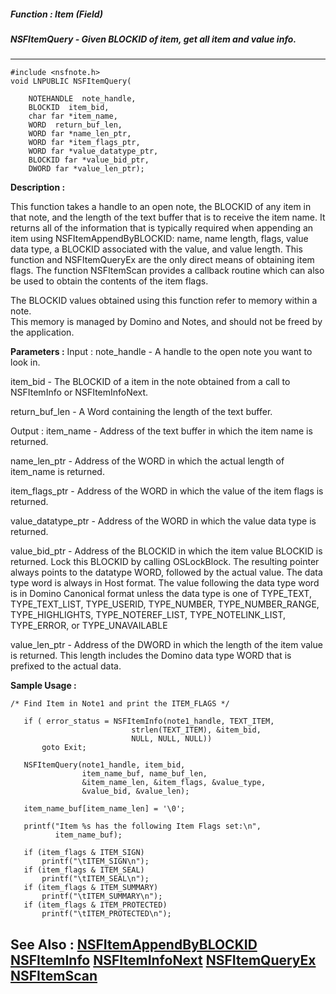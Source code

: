 ##### Function : Item (Field)
##### NSFItemQuery - Given BLOCKID of item, get all item and value info.
---
```
#include <nsfnote.h>
void LNPUBLIC NSFItemQuery(

	NOTEHANDLE  note_handle,
	BLOCKID  item_bid,
	char far *item_name,
	WORD  return_buf_len,
	WORD far *name_len_ptr,
	WORD far *item_flags_ptr,
	WORD far *value_datatype_ptr,
	BLOCKID far *value_bid_ptr,
	DWORD far *value_len_ptr);
```
**Description :**

This function takes a handle to an open note, the BLOCKID of any item in that 
note, and the length of the text buffer that is to receive the item name.  It 
returns all of the information that is typically required when appending an 
item using NSFItemAppendByBLOCKID: name, name length, flags, value data type, a 
BLOCKID associated with the value, and value length.  This function and 
NSFItemQueryEx are the only direct means of obtaining item flags.  The function 
NSFItemScan provides a callback routine which can also be used to obtain the 
contents of the item flags.

The BLOCKID values obtained using this function refer to memory within a note.  
This memory is managed by Domino and Notes, and should not be freed by the 
application.

**Parameters :**
Input :
note_handle  -  A handle to the open note you want to look in.

item_bid  -  The BLOCKID of a item in the note obtained from a call to  NSFItemInfo or NSFItemInfoNext.

return_buf_len  -  A Word containing the length of the text buffer.

Output :
item_name  -  Address of the text buffer in which the item name is returned.

name_len_ptr  -  Address of the WORD in which the actual length of item_name is returned.

item_flags_ptr  -  Address of the WORD in which the value of the item flags is returned.  

value_datatype_ptr  -  Address of the WORD in which the value data type is returned.

value_bid_ptr  -  Address of the BLOCKID in which the item value BLOCKID is returned.  Lock this BLOCKID by calling OSLockBlock. The resulting pointer always points to the datatype WORD, followed by the actual value. The data type word is always in Host format.  The value following the data type  word is in Domino Canonical format unless the data type is one of TYPE_TEXT,  TYPE_TEXT_LIST,   TYPE_USERID, TYPE_NUMBER, TYPE_NUMBER_RANGE,
TYPE_HIGHLIGHTS, TYPE_NOTEREF_LIST, TYPE_NOTELINK_LIST, TYPE_ERROR, or TYPE_UNAVAILABLE

value_len_ptr  -  Address of the DWORD in which the length of the item value is returned.  This length includes the Domino data type WORD that is prefixed to the actual data.


**Sample Usage :**
```
/* Find Item in Note1 and print the ITEM_FLAGS */

   if ( error_status = NSFItemInfo(note1_handle, TEXT_ITEM,
                           strlen(TEXT_ITEM), &item_bid,
                           NULL, NULL, NULL))
       goto Exit;

   NSFItemQuery(note1_handle, item_bid,
                item_name_buf, name_buf_len,
                &item_name_len, &item_flags, &value_type,
                &value_bid, &value_len);

   item_name_buf[item_name_len] = '\0';

   printf("Item %s has the following Item Flags set:\n",
          item_name_buf);

   if (item_flags & ITEM_SIGN)
       printf("\tITEM_SIGN\n");
   if (item_flags & ITEM_SEAL)
       printf("\tITEM_SEAL\n");
   if (item_flags & ITEM_SUMMARY)
       printf("\tITEM_SUMMARY\n");
   if (item_flags & ITEM_PROTECTED)
       printf("\tITEM_PROTECTED\n");
```
**See Also :**
[NSFItemAppendByBLOCKID](/domino-c-api-docs/reference/Func/NSFItemAppendByBLOCKID)
[NSFItemInfo](/domino-c-api-docs/reference/Func/NSFItemInfo)
[NSFItemInfoNext](/domino-c-api-docs/reference/Func/NSFItemInfoNext)
[NSFItemQueryEx](/domino-c-api-docs/reference/Func/NSFItemQueryEx)
[NSFItemScan](/domino-c-api-docs/reference/Func/NSFItemScan)
---
